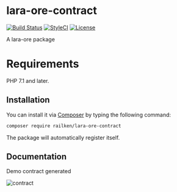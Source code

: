 # lara-ore-contract

[![Build Status](https://img.shields.io/travis/railken/lara-ore-contract/master.svg?style=flat-square)](https://travis-ci.org/railken/lara-ore-contract)
[![StyleCI](https://github.styleci.io/repos/137267539/shield?branch=master)](https://github.styleci.io/repos/137267539)
[![License](https://img.shields.io/badge/License-MIT-yellow.svg?style=flat-square)](https://opensource.org/licenses/MIT)

A lara-ore package

# Requirements

PHP 7.1 and later.


## Installation

You can install it via [Composer](https://getcomposer.org/) by typing the following command:

```bash
composer require railken/lara-ore-contract
```

The package will automatically register itself.


## Documentation

Demo contract generated

![contract](docs/contract.png)